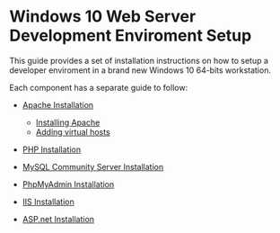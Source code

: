 # Windows 10 Web Server Development Enviroment Setup

This guide provides a set of installation instructions on how to setup a developer enviroment in a brand new Windows 10 64-bits workstation.

Each component has a separate guide to follow:

* [Apache Installation](Apache.md)
   * [Installing Apache](Apache.md#installing-apache)
   * [Adding virtual hosts](Apache.md#adding-virtual-hosts)

* [PHP Installation](php.md)

* [MySQL Community Server Installation](my-sql.md)

* [PhpMyAdmin Installation](php-myadmin.md)

* [IIS Installation](iis.md)

* [ASP.net Installation](aspnet.md)
